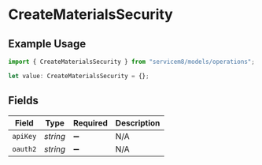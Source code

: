 # CreateMaterialsSecurity

## Example Usage

```typescript
import { CreateMaterialsSecurity } from "servicem8/models/operations";

let value: CreateMaterialsSecurity = {};
```

## Fields

| Field              | Type               | Required           | Description        |
| ------------------ | ------------------ | ------------------ | ------------------ |
| `apiKey`           | *string*           | :heavy_minus_sign: | N/A                |
| `oauth2`           | *string*           | :heavy_minus_sign: | N/A                |